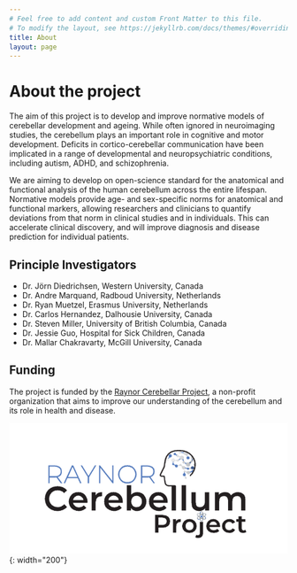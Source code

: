```yaml
---
# Feel free to add content and custom Front Matter to this file.
# To modify the layout, see https://jekyllrb.com/docs/themes/#overriding-theme-defaults
title: About
layout: page
---
```


# About the project
The aim of this project is to develop and improve normative models of cerebellar development and ageing.
While often ignored in neuroimaging studies, the cerebellum plays an important role in cognitive and motor development. Deficits in cortico-cerebellar communication have been implicated in a range of developmental and neuropsychiatric conditions, including autism, ADHD, and schizophrenia.

We are aiming to develop on open-science standard for the anatomical and functional analysis of the human cerebellum across the entire lifespan. Normative models provide age- and sex-specific norms for anatomical and functional markers, allowing researchers and clinicians to quantify deviations from that norm in clinical studies and in individuals. This can accelerate clinical discovery, and will improve diagnosis and disease prediction for individual patients.

## Principle Investigators
- Dr. Jörn Diedrichsen, Western University, Canada
- Dr. Andre Marquand, Radboud University, Netherlands
- Dr. Ryan Muetzel, Erasmus University, Netherlands
- Dr. Carlos Hernandez, Dalhousie University, Canada
- Dr. Steven Miller, University of British Columbia, Canada
- Dr. Jessie Guo, Hospital for Sick Children, Canada
- Dr. Mallar Chakravarty, McGill University, Canada

## Funding
The project is funded by the [Raynor Cerebellar Project](https://raynorcerebellumproject.org/), a non-profit organization that aims to improve our understanding of the cerebellum and its role in health and disease.

![RCP](/assets/rcp_logo.webp){: width="200"}
